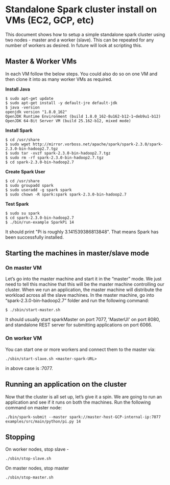 # Standalone Spark cluster install on VMs (EC2, GCP, etc)

This document shows how to setup a simple standalone spark cluster using two nodes - master and a worker (slave). This can be repeated for any number of workers as desired. In future will look at scripting this. 

## Master & Worker VMs

In each VM follow the below steps. You could also do so on one VM and then clone it into as many worker VMs as required.

**Install Java**
```
$ sudo apt-get update
$ sudo apt-get install -y default-jre default-jdk
$ java -version
openjdk version "1.8.0_162"
OpenJDK Runtime Environment (build 1.8.0_162-8u162-b12-1~deb9u1-b12)
OpenJDK 64-Bit Server VM (build 25.162-b12, mixed mode)
```

**Install Spark**
```
$ cd /usr/share
$ sudo wget http://mirror.vorboss.net/apache/spark/spark-2.3.0/spark-2.3.0-bin-hadoop2.7.tgz
$ sudo tar -xvzf spark-2.3.0-bin-hadoop2.7.tgz
$ sudo rm -rf spark-2.3.0-bin-hadoop2.7.tgz
$ cd spark-2.3.0-bin-hadoop2.7
```

**Create Spark User**
```
$ cd /usr/share
$ sudo groupadd spark
$ sudo useradd -g spark spark
$ sudo chown -R spark:spark spark-2.3.0-bin-hadoop2.7
```

**Test Spark**
```
$ sudo su spark
$ cd spark-2.3.0-bin-hadoop2.7
$ ./bin/run-example SparkPi 14
```
It should print "Pi is roughly 3.141539386813848".
That means Spark has been successfully installed.

## Starting the machines in master/slave mode

### On master VM

Let’s go into the master machine and start it in the “master” mode. We just need to tell this machine that this will be the master machine controlling our cluster. When we run an application, the master machine will distribute the workload across all the slave machines. In the master machine, go into “spark-2.3.0-bin-hadoop2.7” folder and run the following command:

```
$ ./sbin/start-master.sh
```
It should usually start sparkMaster on port 7077, 'MasterUI' on port 8080, and standalone REST server for submitting applications on port 6066.

### On worker VM

You can start one or more workers and connect them to the master via:
```
./sbin/start-slave.sh <master-spark-URL>
```
<master-spark-URL> in above case is <master-host-GCP-internal-ip>:7077.

## Running an application on the cluster

Now that the cluster is all set up, let’s give it a spin. We are going to run an application and see if it runs on both the machines. Run the following command on master node:

```
./bin/spark-submit --master spark://master-host-GCP-internal-ip:7077 examples/src/main/python/pi.py 14
```

## Stopping

On worker nodes, stop slave -
```
./sbin/stop-slave.sh
```

On master nodes, stop master
```
./sbin/stop-master.sh
```
